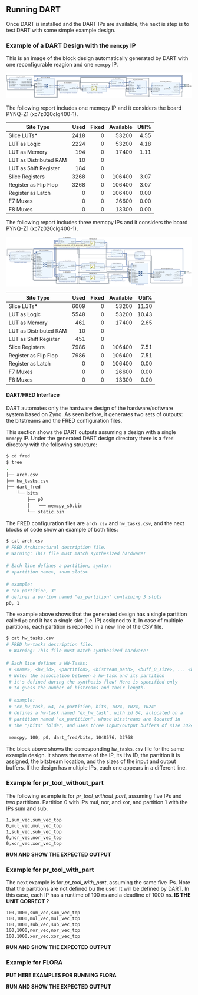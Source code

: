

## Running DART

Once DART is installed and the DART IPs are available, the next is step
is to test DART with some simple example design. 

### Example of a DART Design with the `memcpy` IP

This is an image of the block design automatically generated by DART with one reconfigurable reagion and one `memcpy` IP.

![DART block design with 1 RR](docs/images/FRED-static-1rr.png)


The following report includes one memcpy IP and it considers the board PYNQ-Z1 (xc7z020clg400-1). 

|          Site Type         | Used | Fixed | Available | Util% |
|----------------------------|-----:|------:|----------:|------:|
| Slice LUTs*                | 2418 |     0 |     53200 |  4.55 |
|   LUT as Logic             | 2224 |     0 |     53200 |  4.18 |
|   LUT as Memory            |  194 |     0 |     17400 |  1.11 |
|     LUT as Distributed RAM |   10 |     0 |           |       |
|     LUT as Shift Register  |  184 |     0 |           |       |
| Slice Registers            | 3268 |     0 |    106400 |  3.07 |
|   Register as Flip Flop    | 3268 |     0 |    106400 |  3.07 |
|   Register as Latch        |    0 |     0 |    106400 |  0.00 |
| F7 Muxes                   |    0 |     0 |     26600 |  0.00 |
| F8 Muxes                   |    0 |     0 |     13300 |  0.00 |


The following report includes three memcpy IPs and it considers the board PYNQ-Z1 
(xc7z020clg400-1). 

![DART block design with 3 RRs](docs/images/FRED-static-3rr.png)


|          Site Type         | Used | Fixed | Available | Util% |
|----------------------------|-----:|------:|----------:|------:|
| Slice LUTs*                | 6009 |     0 |     53200 | 11.30 |
|   LUT as Logic             | 5548 |     0 |     53200 | 10.43 |
|   LUT as Memory            |  461 |     0 |     17400 |  2.65 |
|     LUT as Distributed RAM |   10 |     0 |           |       |
|     LUT as Shift Register  |  451 |     0 |           |       |
| Slice Registers            | 7986 |     0 |    106400 |  7.51 |
|   Register as Flip Flop    | 7986 |     0 |    106400 |  7.51 |
|   Register as Latch        |    0 |     0 |    106400 |  0.00 |
| F7 Muxes                   |    0 |     0 |     26600 |  0.00 |
| F8 Muxes                   |    0 |     0 |     13300 |  0.00 |


#### DART/FRED Interface

DART automates only the hardware design of the hardware/software system based on Zynq.
As seen before, it generates two sets of outputs: the bitstreams and the FRED configuration files.

This section shows the DART outputs assuming a design with a single `memcpy` IP.
Under the generated DART design directory there is a `fred` directory with the following structure:

```bash
$ cd fred
$ tree
.
├── arch.csv
├── hw_tasks.csv
├── dart_fred
    └── bits
        ├── p0
        │   └── memcpy_s0.bin
        └── static.bin
```

The FRED configuration files are `arch.csv` and `hw_tasks.csv`, and 
the next blocks of code show an example of both files:

```bash
$ cat arch.csv 
# FRED Architectural description file. 
# Warning: This file must match synthesized hardware! 
 
# Each line defines a partition, syntax: 
# <partition name>, <num slots> 
 
# example: 
# "ex_partition, 3" 
# defines a partion named "ex_partition" containing 3 slots
p0, 1
```

The example above shows that the generated design has a single partition called `p0`
and it has a single slot (i.e. IP) assigned to it. In case of multiple partitions, 
each partition is reported in a new line of the CSV file.


```bash
$ cat hw_tasks.csv
# FRED hw-tasks description file. 
 # Warning: This file must match synthesized hardware! 
 
# Each line defines a HW-Tasks: 
 # <name>, <hw_id>, <partition>, <bistream_path>, <buff_0_size>, ... <buff_7_size> 
 # Note: the association between a hw-task and its partition 
 # it's defined during the synthesis flow! Here is specified only 
 # to guess the number of bistreams and their length. 
 
 # example: 
 # "ex_hw_task, 64, ex_partition, bits, 1024, 1024, 1024" 
 # defines a hw-task named "ex_hw_task", with id 64, allocated on a 
 # partition named "ex_partition", whose bitstreams are located in 
 # the "/bits" folder, and uses three input/output buffers of size 1024 bytes. 
 
 memcpy, 100, p0, dart_fred/bits, 1048576, 32768
```

The block above shows the corresponding `hw_tasks.csv` file for the same example design. It shows the name of the IP, its Hw ID, the partition it is assigned, 
the bitstream location, and the sizes of the input and output buffers.
If the design has multiple IPs, each one appears in a different line.



### Example for pr_tool_without_part

The following example is for *pr_tool_without_part*, assuming five IPs and two partitions.
Partition 0 with IPs mul, nor, and xor, and partition 1 with the IPs sum and sub.

```
1,sum_vec,sum_vec_top
0,mul_vec,mul_vec_top
1,sub_vec,sub_vec_top
0,nor_vec,nor_vec_top
0,xor_vec,xor_vec_top
```

**RUN AND SHOW THE EXPECTED OUTPUT**

### Example for pr_tool_with_part

The next example is for *pr_tool_with_part*, assuming the same five IPs.
Note that the partitions are not defined bu the user. It will be defined by DART.
In this case, each IP has a runtime of 100 ns and a deadline of 1000 ns. 
**IS THE UNIT CORRECT ?**

```
100,1000,sum_vec,sum_vec_top
100,1000,mul_vec,mul_vec_top
100,1000,sub_vec,sub_vec_top
100,1000,nor_vec,nor_vec_top
100,1000,xor_vec,xor_vec_top
```

**RUN AND SHOW THE EXPECTED OUTPUT**

### Example for FLORA

**PUT HERE EXAMPLES FOR RUNNING FLORA**

**RUN AND SHOW THE EXPECTED OUTPUT**


